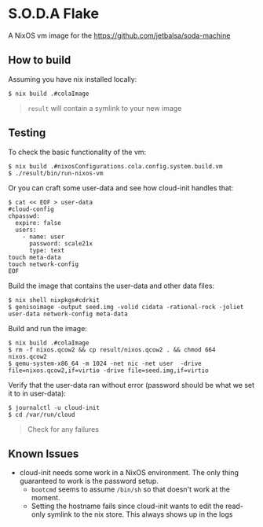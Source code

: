 # S.O.D.A Flake

A NixOS vm image for the https://github.com/jetbalsa/soda-machine

## How to build

Assuming you have nix installed locally:

```
$ nix build .#colaImage
```
> `result` will contain a symlink to your new image

## Testing

To check the basic functionality of the vm:

```
$ nix build .#nixosConfigurations.cola.config.system.build.vm
$ ./result/bin/run-nixos-vm
```

Or you can craft some user-data and see how cloud-init handles that:

```
$ cat << EOF > user-data
#cloud-config
chpasswd:
  expire: false
  users:
    - name: user
      password: scale21x
      type: text
touch meta-data
touch network-config
EOF
```

Build the image that contains the user-data and other data files:
```
$ nix shell nixpkgs#cdrkit
$ genisoimage -output seed.img -volid cidata -rational-rock -joliet user-data network-config meta-data
```

Build and run the image:

```
$ nix build .#colaImage
$ rm -f nixos.qcow2 && cp result/nixos.qcow2 . && chmod 664 nixos.qcow2
$ qemu-system-x86_64 -m 1024 -net nic -net user  -drive file=nixos.qcow2,if=virtio -drive file=seed.img,if=virtio
```

Verify that the user-data ran without error (password should be what we set it to in user-data):

```
$ journalctl -u cloud-init
$ cd /var/run/cloud
```
> Check for any failures

## Known Issues

- cloud-init needs some work in a NixOS environment. The only thing guaranteed to work is the password setup.
  - `bootcmd` seems to assume `/bin/sh` so that doesn't work at the moment.
  - Setting the hostname fails since cloud-init wants to edit the read-only symlink to the nix store. This always shows
    up in the logs
